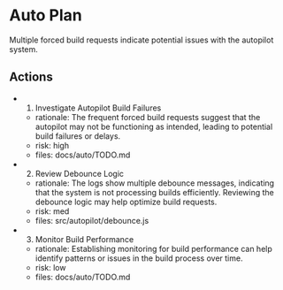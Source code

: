 # Auto Plan

Multiple forced build requests indicate potential issues with the autopilot system.

## Actions
- 1. Investigate Autopilot Build Failures
  - rationale: The frequent forced build requests suggest that the autopilot may not be functioning as intended, leading to potential build failures or delays.
  - risk: high
  - files: docs/auto/TODO.md
- 2. Review Debounce Logic
  - rationale: The logs show multiple debounce messages, indicating that the system is not processing builds efficiently. Reviewing the debounce logic may help optimize build requests.
  - risk: med
  - files: src/autopilot/debounce.js
- 3. Monitor Build Performance
  - rationale: Establishing monitoring for build performance can help identify patterns or issues in the build process over time.
  - risk: low
  - files: docs/auto/TODO.md